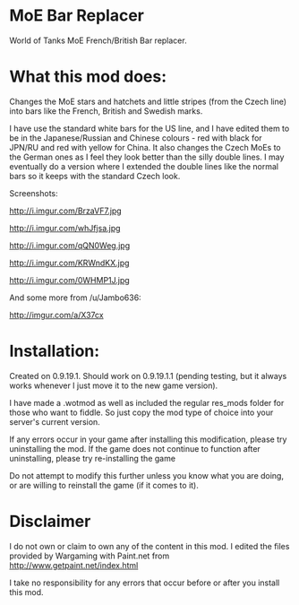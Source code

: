# MoE Bar Replacer
World of Tanks MoE French/British Bar replacer.

# What this mod does:

Changes the MoE stars and hatchets and little stripes (from the Czech line) into bars like the French, British and Swedish marks. 

I have use the standard white bars for the US line, and I have edited them to be in the Japanese/Russian and Chinese colours - red with black for JPN/RU and red with yellow for China. It also changes the Czech MoEs to the German ones as I feel they look better than the silly double lines. I may eventually do a version where I extended the double lines like the normal bars so it keeps with the standard Czech look.

Screenshots:

http://i.imgur.com/BrzaVF7.jpg

http://i.imgur.com/whJfjsa.jpg

http://i.imgur.com/qQN0Weg.jpg

http://i.imgur.com/KRWndKX.jpg

http://i.imgur.com/0WHMP1J.jpg

And some more from /u/Jambo636:

http://imgur.com/a/X37cx

# Installation:

Created on 0.9.19.1. Should work on 0.9.19.1.1 (pending testing, but it always works whenever I just move it to the new game version).

I have made a .wotmod as well as included the regular res\_mods folder for those who want to fiddle. So just copy the mod type of choice into your server's current version.

If any errors occur in your game after installing this modification, please try uninstalling the mod. If the game does not continue to function after uninstalling, please try re-installing the game

Do not attempt to modify this further unless you know what you are doing, or are willing to reinstall the game (if it comes to it).

# Disclaimer

I do not own or claim to own any of the content in this mod. I edited the files provided by Wargaming with Paint.net from http://www.getpaint.net/index.html

I take no responsibility for any errors that occur before or after you install this mod.

